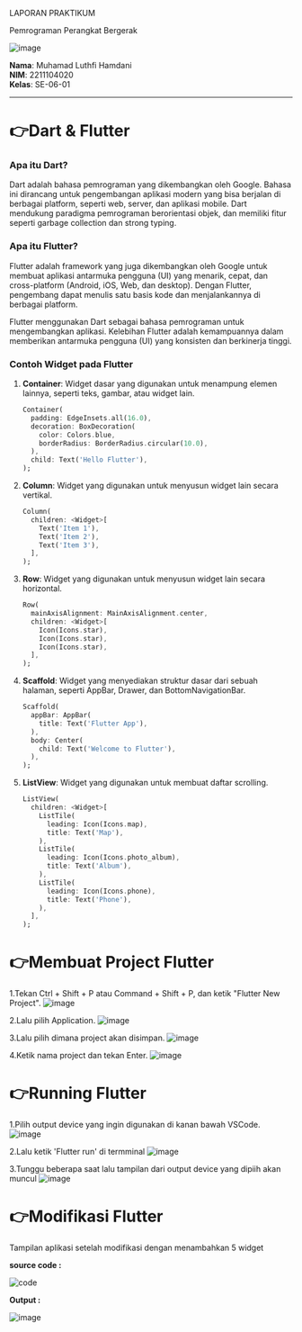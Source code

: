 LAPORAN PRAKTIKUM

Pemrograman Perangkat Bergerak

![image](https://github.com/user-attachments/assets/10c17762-e274-41ae-b43a-ff0b52a85e4e)



**Nama**: Muhamad Luthfi Hamdani  
**NIM**: 2211104020  
**Kelas**: SE-06-01  

---

# 👉Dart & Flutter

### Apa itu Dart?
Dart adalah bahasa pemrograman yang dikembangkan oleh Google. Bahasa ini dirancang untuk pengembangan aplikasi modern yang bisa berjalan di berbagai platform, seperti web, server, dan aplikasi mobile. Dart mendukung paradigma pemrograman berorientasi objek, dan memiliki fitur seperti garbage collection dan strong typing.

### Apa itu Flutter?
Flutter adalah framework yang juga dikembangkan oleh Google untuk membuat aplikasi antarmuka pengguna (UI) yang menarik, cepat, dan cross-platform (Android, iOS, Web, dan desktop). Dengan Flutter, pengembang dapat menulis satu basis kode dan menjalankannya di berbagai platform. 

Flutter menggunakan Dart sebagai bahasa pemrograman untuk mengembangkan aplikasi. Kelebihan Flutter adalah kemampuannya dalam memberikan antarmuka pengguna (UI) yang konsisten dan berkinerja tinggi.

### Contoh Widget pada Flutter

1. **Container**: 
   Widget dasar yang digunakan untuk menampung elemen lainnya, seperti teks, gambar, atau widget lain.

   ```dart
   Container(
     padding: EdgeInsets.all(16.0),
     decoration: BoxDecoration(
       color: Colors.blue,
       borderRadius: BorderRadius.circular(10.0),
     ),
     child: Text('Hello Flutter'),
   );
   ```

2. **Column**: 
   Widget yang digunakan untuk menyusun widget lain secara vertikal.

   ```dart
   Column(
     children: <Widget>[
       Text('Item 1'),
       Text('Item 2'),
       Text('Item 3'),
     ],
   );
   ```

3. **Row**: 
   Widget yang digunakan untuk menyusun widget lain secara horizontal.

   ```dart
   Row(
     mainAxisAlignment: MainAxisAlignment.center,
     children: <Widget>[
       Icon(Icons.star),
       Icon(Icons.star),
       Icon(Icons.star),
     ],
   );
   ```

4. **Scaffold**: 
   Widget yang menyediakan struktur dasar dari sebuah halaman, seperti AppBar, Drawer, dan BottomNavigationBar.

   ```dart
   Scaffold(
     appBar: AppBar(
       title: Text('Flutter App'),
     ),
     body: Center(
       child: Text('Welcome to Flutter'),
     ),
   );
   ```

5. **ListView**: 
   Widget yang digunakan untuk membuat daftar scrolling.

   ```dart
   ListView(
     children: <Widget>[
       ListTile(
         leading: Icon(Icons.map),
         title: Text('Map'),
       ),
       ListTile(
         leading: Icon(Icons.photo_album),
         title: Text('Album'),
       ),
       ListTile(
         leading: Icon(Icons.phone),
         title: Text('Phone'),
       ),
     ],
   );
   ```

# 👉Membuat Project Flutter
1.Tekan Ctrl + Shift + P atau Command + Shift + P, dan ketik "Flutter New Project".
![image](https://github.com/user-attachments/assets/4e559c75-15ed-44e5-b299-771f360ca391)

2.Lalu pilih Application.
![image](https://github.com/user-attachments/assets/cf39317d-e42d-4470-b802-6f9c769dd364)

3.Lalu pilih dimana project akan disimpan.
![image](https://github.com/user-attachments/assets/4fc828aa-56b7-4523-a4f9-985d3b4d42dc)

4.Ketik nama project dan tekan Enter.
![image](https://github.com/user-attachments/assets/305283bd-576a-45c3-a84e-2c2ade5cab28)

# 👉Running Flutter
1.Pilih output device yang ingin digunakan di kanan bawah VSCode.
![image](https://github.com/user-attachments/assets/c7f2d16b-5455-4b20-b9b7-599b97dab46d)

2.Lalu ketik 'Flutter run' di termminal
![image](https://github.com/user-attachments/assets/abdcdba2-8dc1-4b9f-8c62-c51e94707885)

3.Tunggu beberapa saat lalu tampilan dari output device yang dipiih akan muncul
![image](https://github.com/user-attachments/assets/7d5f39ec-8e43-464a-9a9d-236572c7aa6f)

# 👉Modifikasi Flutter
Tampilan aplikasi setelah modifikasi dengan menambahkan 5 widget

**source code :**

![code](https://github.com/user-attachments/assets/c21c63aa-54d9-47d7-9a2f-c03744347f83)


**Output :**

![image](https://github.com/user-attachments/assets/40c795cd-1f80-4328-a1f7-043a475c847b)





